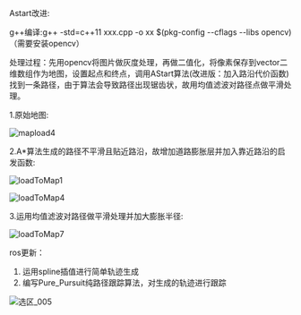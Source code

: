 Astart改进:

g++编译:g++ -std=c++11  xxx.cpp -o xx $(pkg-config --cflags --libs opencv) （需要安装opencv）

处理过程：先用opencv将图片做灰度处理，再做二值化，将像素保存到vector二维数组作为地图，设置起点和终点，调用AStart算法(改进版：加入路沿代价函数)找到一条路径，由于算法会导致路径出现锯齿状，故用均值滤波对路径点做平滑处理。

1.原始地图:

![mapload4](https://user-images.githubusercontent.com/68492981/132976491-de0eb792-02cf-4d98-a0cc-24c78338121e.jpg)

2.A*算法生成的路径不平滑且贴近路沿，故增加道路膨胀层并加入靠近路沿的启发函数:

![loadToMap1](https://user-images.githubusercontent.com/68492981/133076047-7c432bd4-a349-4288-8f30-e6b61ddbc2e9.jpg)

![loadToMap4](https://user-images.githubusercontent.com/68492981/132976596-99eee2ee-7b96-464c-9700-36805340588b.jpg)

3.运用均值滤波对路径做平滑处理并加大膨胀半径:

![loadToMap7](https://user-images.githubusercontent.com/68492981/132976579-f1298c8a-17c5-4eeb-8fc4-a1b2bfde91ae.jpg)


ros更新：

1. 运用spline插值进行简单轨迹生成
2. 编写Pure_Pursuit纯路径跟踪算法，对生成的轨迹进行跟踪

![选区_005](https://user-images.githubusercontent.com/68492981/135197827-8088dada-fe1e-4724-853e-b176589bf162.png)
